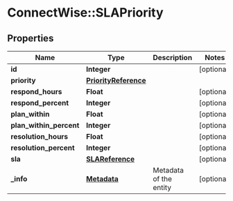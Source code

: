 # ConnectWise::SLAPriority

## Properties
Name | Type | Description | Notes
------------ | ------------- | ------------- | -------------
**id** | **Integer** |  | [optional] 
**priority** | [**PriorityReference**](PriorityReference.md) |  | 
**respond_hours** | **Float** |  | [optional] 
**respond_percent** | **Integer** |  | [optional] 
**plan_within** | **Float** |  | [optional] 
**plan_within_percent** | **Integer** |  | [optional] 
**resolution_hours** | **Float** |  | [optional] 
**resolution_percent** | **Integer** |  | [optional] 
**sla** | [**SLAReference**](SLAReference.md) |  | [optional] 
**_info** | [**Metadata**](Metadata.md) | Metadata of the entity | [optional] 


